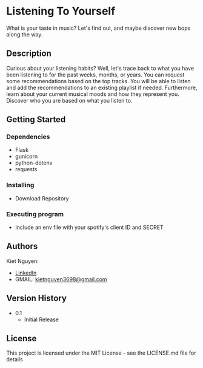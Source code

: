 # Listening To Yourself 

What is your taste in music? Let's find out, and maybe discover new bops along the way.

## Description

Curious about your listening habits? Well, let's trace back to what you have been listening to for the past weeks, months, or years. You can request some recommendations based on the top tracks. You will be able to listen and add the recommendations to an existing playlist if needed. Furthermore, learn about your current musical moods and how they represent you. Discover who you are based on what you listen to.

## Getting Started

### Dependencies

* Flask
* gunicorn
* python-dotenv
* requests

### Installing

* Download Repository 

### Executing program

* Include an env file with your spotify's client ID and SECRET

## Authors
  
Kiet Nguyen: 
* [LinkedIn](https://www.linkedin.com/in/kiet-nguyen-232458276/) 
* GMAIL: kietnguyen3698@gmail.com

## Version History
* 0.1
    * Initial Release

## License

This project is licensed under the MIT License - see the LICENSE.md file for details
